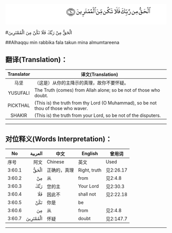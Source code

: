 ![003:060](images/003_060.gif)

#الْحَقُّ مِنْ رَبِّكَ فَلَا تَكُنْ مِنَ الْمُمْتَرِينَ 

##Alhaqqu min rabbika fala takun mina almumtareena 

## 翻译(Translation)：

| Translator | 译文(Translation)                                            |
| :--------: | ------------------------------------------------------------ |
|    马坚    | （这是）从你的主降示的真理，故你不要怀疑。                   |
|  YUSUFALI  | The Truth (comes) from Allah alone; so be not of those who doubt. |
|  PICKTHAL  | (This is) the truth from thy Lord (O Muhammad), so be not thou of those who waver. |
|   SHAKIR   | (This is) the truth from your Lord, so be not of the disputers. |

---

## 对位释义(Words Interpretation)：

| No   | العربية | 中文    | English | 曾用词 |
| ---- | ------: | ------- | ------- | ------ |
| 序号 |    阿文 | Chinese | 英文    | Used   |
| 3:60.1 | الْحَقُّ     | 正确的，真理 | Right, truth | 见2:26.17 |
| 3:60.2 | مِنْ       | 从           | from         | 见2:4.8   |
| 3:60.3 | رَبِّكَ      | 您的主       | Your Lord    | 见2:30.3  |
| 3:60.4 | فَلَا      | 因此不       | shall not    | 见2:22.18 |
| 3:60.5 | تَكُنْ      | 你是         | be           |           |
| 3:60.6 | مِنَ       | 从           | from         | 见2:4.8   |
| 3:60.7 | الْمُمْتَرِينَ | 怀疑         | doubt        | 见2:147.7 |

---
